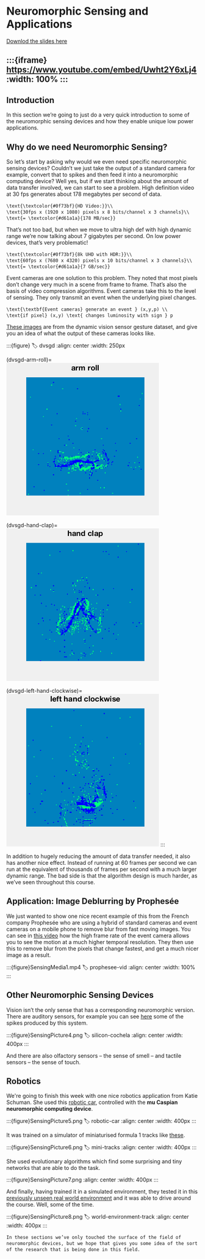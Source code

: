 # Neuromorphic Sensing and Applications

[Downlod the slides here](W8-V2-sensing-and-applications.pptx)

:::{iframe} https://www.youtube.com/embed/Uwht2Y6xLj4
:width: 100%
:::
---

## Introduction

In this section we’re going to just do a very quick introduction to some of the neuromorphic sensing devices and how they enable unique low power applications.

## Why do we need Neuromorphic Sensing?

So let’s start by asking why would we even need specific neuromorphic sensing devices?
Couldn’t we just take the output of a standard camera for example, convert that to spikes and then feed it into a neuromorphic computing device? Well yes, but if we start thinking about the amount of data transfer involved, we can start to see a problem.
High definition video at 30 fps generates about 178 megabytes per second of data.

```{math}
\text{\textcolor{#0f73bf}{HD Video:}}\\
\text{30fps x (1920 x 1080) pixels x 8 bits/channel x 3 channels}\\
\text{= \textcolor{#d61a1a}{178 MB/sec}}
```

That’s not too bad, but when we move to ultra high def with high dynamic range we’re now talking about 7 gigabytes per second.
On low power devices, that’s very problematic!

```{math}
\text{\textcolor{#0f73bf}{8k UHD with HDR:}}\\
\text{60fps x (7680 x 4320) pixels x 10 bits/channel x 3 channels}\\
\text{= \textcolor{#d61a1a}{7 GB/sec}}
```

Event cameras are one solution to this problem. They noted that most pixels don’t change very much in a scene from frame to frame. That’s also the basis of video compression algorithms. Event cameras take this to the level of sensing. They only transmit an event when the underlying pixel changes.

```{math}
\text{\textbf{Event cameras} generate an event } (x,y,p) \\
\text{if pixel} (x,y) \text{ changes luminosity with sign } p 
```

[These images](dvsgd) are from the dynamic vision sensor gesture dataset, and give you an idea of what the output of these cameras looks like.

:::{figure}
:label: dvsgd
:align: center
:width: 250px

(dvsgd-arm-roll)=
![Arm Roll](sensingPicture1.gif)

(dvsgd-hand-clap)=
![Hand Clap](sensingPicture2.gif)

(dvsgd-left-hand-clockwise)=
![Left Hand Clockwise](sensingPicture3.gif)
:::

In addition to hugely reducing the amount of data transfer needed, it also has another nice effect. Instead of running at 60 frames per second we can run at the equivalent of thousands of frames per second with a much larger dynamic range.
The bad side is that the algorithm design is much harder, as we’ve seen throughout this course.

## Application: Image Deblurring by Prophesée

We just wanted to show one nice recent example of this from the French company Prophesée who are using a hybrid of standard cameras and event cameras on a mobile phone to remove blur from fast moving images.
You can see in [this video](prophesee-vid) how the high frame rate of the event camera allows you to see the motion at a much higher temporal resolution.
They then use this to remove blur from the pixels that change fastest, and get a much nicer image as a result.

:::{figure}SensingMedia1.mp4
:label: prophesee-vid
:align: center
:width: 100%
:::

## Other Neuromorphic Sensing Devices

Vision isn’t the only sense that has a corresponding neuromorphic version.
There are auditory sensors, for example you can see [here](silicon-cochela) some of the spikes produced by this system.

:::{figure}SensingPicture4.png
:label: silicon-cochela
:align: center
:width: 400px
:::

And there are also olfactory sensors – the  sense of smell – and tactile sensors – the sense of touch.

## Robotics

We're going to finish this week with one nice robotics application from Katie Schuman.
She used this [robotic car](robotic-car), controlled with the **mu Caspian neuromorphic computing device**.

:::{figure}SensingPicture5.png
:label: robotic-car
:align: center
:width: 400px
:::

It was trained on a simulator of miniaturised formula 1 tracks like [these](mini-tracks).

:::{figure}SensingPicture6.png
:label: mini-tracks
:align: center
:width: 400px
:::

She used evolutionary algorithms which find some surprising and tiny networks that are able to do the task.

:::{figure}SensingPicture7.png
:align: center
:width: 400px
:::

And finally, having trained it in a simulated environment, they tested it in this [previously unseen real world environment](world-environment-track) and it was able to drive around the course. Well, some of the time.

:::{figure}SensingPicture8.png
:label: world-environment-track
:align: center
:width: 400px
:::

```{seealso} That's it!
In these sections we’ve only touched the surface of the field of neuromorphic devices, but we hope that gives you some idea of the sort of the research that is being done in this field.
```